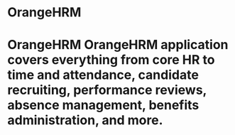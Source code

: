 # OrangeHRM
# OrangeHRM OrangeHRM application covers everything from core HR to time and attendance, candidate recruiting, performance reviews, absence management, benefits administration, and more.

